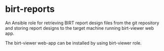 birt-reports
=========

An Ansible role for retrieving BIRT report design files from the git repository and storing report designs to the target machine running birt-viewer web app.

The birt-viewer web-app can be installed by using birt-viewer role.
